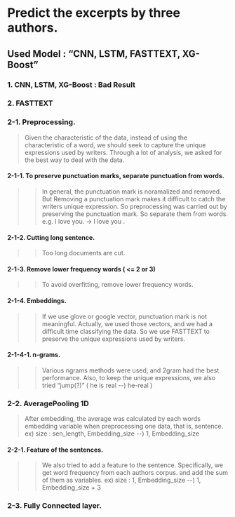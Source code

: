 #  Predict the excerpts by three authors. <br />

## Used Model : “CNN, LSTM, FASTTEXT, XG-Boost” <br />

### 1. CNN, LSTM, XG-Boost : Bad Result  

### 2. FASTTEXT

### 2-1. Preprocessing.
> Given the characteristic of the data, instead of using the characteristic of a word, we should seek to capture the unique expressions used by writers. Through a lot of analysis, we asked for the best way to deal with the data.    

#### 2-1-1. To preserve punctuation marks, separate punctuation from words.
>> In general, the punctuation mark is noramalized and removed. But Removing a punctuation mark makes it difficult to catch the writers unique expression. So preprocessing was carried out by preserving the punctuation mark. So separate them from words.  
>> e.g. I love you. -> I love you .  

#### 2-1-2. Cutting long sentence.
>> Too long documents are cut.  

#### 2-1-3. Remove lower frequency words ( <= 2 or 3)
>> To avoid overfitting, remove lower frequency words.  

#### 2-1-4. Embeddings.
>> If we use glove or google vector, punctuation mark is not meaningful. Actually, we used those vectors, and we had a difficult time classifying the data. So we use FASTTEXT to preserve the unique expressions used by writers.  

#### 2-1-4-1. n-grams.
>> Various ngrams methods were used, and 2gram had the best performance. Also, to keep the unique expressions, we also tried “jump(?)” ( he is real --) he-real )

### 2-2. AveragePooling 1D
> After embedding, the average was calculated by each words embedding variable when preprocessing one data, that is, sentence.
> ex)  size : sen_length, Embedding_size  --)  1, Embedding_size 

#### 2-2-1. Feature of the sentences.
>> We also tried to add a feature to the sentence. Specifically, we get word frequency from each authors corpus. and add the sum of them as variables.
>> ex) size : 1, Embedding_size --) 1, Embedding_size + 3

### 2-3. Fully Connected layer.


